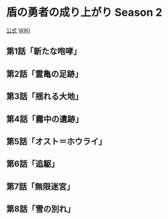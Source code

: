 # 盾の勇者の成り上がり Season 2

[公式](http://shieldhero-anime.jp/) 
[WIKI](https://ja.wikipedia.org/wiki/%E7%9B%BE%E3%81%AE%E5%8B%87%E8%80%85%E3%81%AE%E6%88%90%E3%82%8A%E4%B8%8A%E3%81%8C%E3%82%8A) 

## 第1話「新たな咆哮」

## 第2話「霊亀の足跡」

## 第3話「揺れる大地」

## 第4話「霧中の遺跡」

## 第5話「オスト＝ホウライ」

## 第6話「追駆」

## 第7話「無限迷宮」

## 第8話「雪の別れ」
